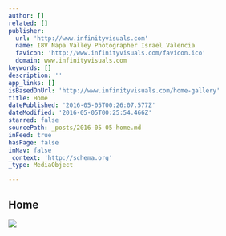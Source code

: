 ```yaml
---
author: []
related: []
publisher:
  url: 'http://www.infinityvisuals.com'
  name: I8V Napa Valley Photographer Israel Valencia
  favicon: 'http://www.infinityvisuals.com/favicon.ico'
  domain: www.infinityvisuals.com
keywords: []
description: ''
app_links: []
isBasedOnUrl: 'http://www.infinityvisuals.com/home-gallery'
title: Home
datePublished: '2016-05-05T00:26:07.577Z'
dateModified: '2016-05-05T00:25:54.466Z'
starred: false
sourcePath: _posts/2016-05-05-home.md
inFeed: true
hasPage: false
inNav: false
_context: 'http://schema.org'
_type: MediaObject

---
```

<article style=""><h1>Home</h1><img src="http://static1.squarespace.com/static/55bae295e4b04efd51a2a5a5/t/56c22fed9f726660ff0c0c76/1458891378633/?format=1000w" /></article>